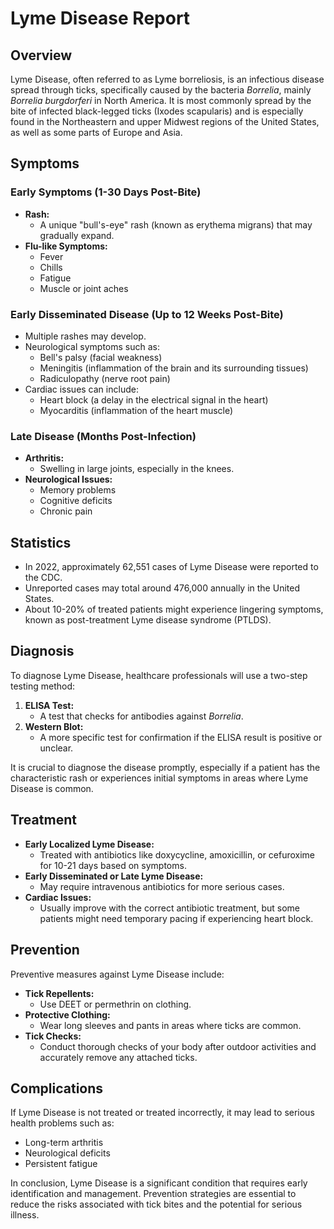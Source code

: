 # Lyme Disease Report

## Overview
Lyme Disease, often referred to as Lyme borreliosis, is an infectious disease spread through ticks, specifically caused by the bacteria *Borrelia*, mainly *Borrelia burgdorferi* in North America. It is most commonly spread by the bite of infected black-legged ticks (Ixodes scapularis) and is especially found in the Northeastern and upper Midwest regions of the United States, as well as some parts of Europe and Asia.

## Symptoms
### Early Symptoms (1-30 Days Post-Bite)
- **Rash:** 
  - A unique "bull's-eye" rash (known as erythema migrans) that may gradually expand.
- **Flu-like Symptoms:**
  - Fever
  - Chills
  - Fatigue
  - Muscle or joint aches

### Early Disseminated Disease (Up to 12 Weeks Post-Bite)
- Multiple rashes may develop.
- Neurological symptoms such as:
  - Bell's palsy (facial weakness)
  - Meningitis (inflammation of the brain and its surrounding tissues)
  - Radiculopathy (nerve root pain)
- Cardiac issues can include:
  - Heart block (a delay in the electrical signal in the heart)
  - Myocarditis (inflammation of the heart muscle)

### Late Disease (Months Post-Infection)
- **Arthritis:** 
  - Swelling in large joints, especially in the knees.
- **Neurological Issues:** 
  - Memory problems
  - Cognitive deficits
  - Chronic pain

## Statistics
- In 2022, approximately 62,551 cases of Lyme Disease were reported to the CDC.
- Unreported cases may total around 476,000 annually in the United States.
- About 10-20% of treated patients might experience lingering symptoms, known as post-treatment Lyme disease syndrome (PTLDS).

## Diagnosis
To diagnose Lyme Disease, healthcare professionals will use a two-step testing method:
1. **ELISA Test:** 
   - A test that checks for antibodies against *Borrelia*.
2. **Western Blot:** 
   - A more specific test for confirmation if the ELISA result is positive or unclear.

It is crucial to diagnose the disease promptly, especially if a patient has the characteristic rash or experiences initial symptoms in areas where Lyme Disease is common.

## Treatment
- **Early Localized Lyme Disease:** 
  - Treated with antibiotics like doxycycline, amoxicillin, or cefuroxime for 10-21 days based on symptoms.
- **Early Disseminated or Late Lyme Disease:** 
  - May require intravenous antibiotics for more serious cases.
- **Cardiac Issues:** 
  - Usually improve with the correct antibiotic treatment, but some patients might need temporary pacing if experiencing heart block.

## Prevention
Preventive measures against Lyme Disease include:
- **Tick Repellents:** 
  - Use DEET or permethrin on clothing.
- **Protective Clothing:** 
  - Wear long sleeves and pants in areas where ticks are common.
- **Tick Checks:** 
  - Conduct thorough checks of your body after outdoor activities and accurately remove any attached ticks.

## Complications
If Lyme Disease is not treated or treated incorrectly, it may lead to serious health problems such as:
- Long-term arthritis
- Neurological deficits
- Persistent fatigue

In conclusion, Lyme Disease is a significant condition that requires early identification and management. Prevention strategies are essential to reduce the risks associated with tick bites and the potential for serious illness.